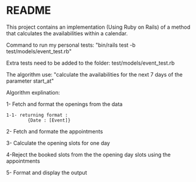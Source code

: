 # README

This project contains an implementation (Using Ruby on Rails) of a method that calculates the availabilities within a calendar.


Command to run my personal tests: "bin/rails test -b test/models/event_test.rb"

Extra tests need to be added to the folder: test/models/event_test.rb

The algorithm use: "calculate the availabilities for the next 7 days of the parameter start_at"

Algorithm explination:


  1- Fetch and format the openings from the data

    1-1- returning format :
            {Date : [Event]}

  2- Fetch and formate the appointments

  3- Calculate the opening slots for one day

  4-Reject the booked slots from the the opening day slots using the appointments

  5- Format and display the output